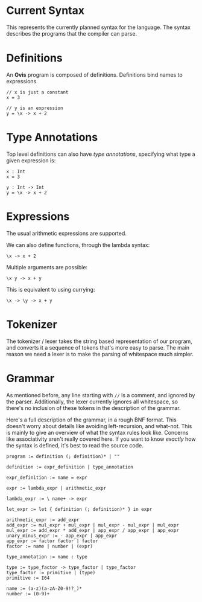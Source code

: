 # Current Syntax

This represents the currently planned syntax for the language. The syntax describes
the programs that the compiler can parse.

# Definitions

An **Ovis** program is composed of definitions. Definitions bind names to expressions

```ovis
// x is just a constant
x = 3

// y is an expression
y = \x -> x + 2
```

# Type Annotations

Top level definitions can also have *type annotations*, specifying what type a given expression is:

```ovis
x : Int
x = 3

y : Int -> Int
y = \x -> x + 2
```

# Expressions

The usual arithmetic expressions are supported.

We can also define functions, through the lambda syntax:

```ovis
\x -> x + 2
```

Multiple arguments are possible:

```ovis
\x y -> x + y
```

This is equivalent to using currying:

```ovis
\x -> \y -> x + y
```

# Tokenizer

The tokenizer / lexer takes the string based representation of our program, and converts
it a sequence of tokens that's more easy to parse. The main reason we need a lexer
is to make the parsing of whitespace much simpler.

# Grammar

As mentioned before, any line starting with `//` is a comment, and ignored by the parser.
Additionally, the lexer currently ignores all whitespace, so there's no inclusion
of these tokens in the description of the grammar.

Here's a full description of the grammar, in a rough BNF format. This doesn't worry
about details like avoiding left-recursion, and what-not. This is mainly to give an overview
of what the syntax rules look like. Concerns like associativity aren't really covered here.
If you want to know *exactly* how the syntax is defined, it's best to read the source code.

```ovis
program := definition (; definition)* | ""

definition := expr_definition | type_annotation

expr_definition := name = expr

expr := lambda_expr | arithmetic_expr

lambda_expr := \ name+ -> expr

let_expr := let { definition (; definition)* } in expr

arithmetic_expr := add_expr
add_expr := mul_expr + mul_expr | mul_expr - mul_expr | mul_expr
mul_expr := add_expr * add_expr | app_expr / app_expr | app_expr
unary_minus_expr := - app_expr | app_expr
app_expr := factor factor | factor
factor := name | number | (expr)

type_annotation := name : type

type := type_factor -> type_factor | type_factor
type_factor := primitive | (type)
primitive := I64

name := (a-z)(a-zA-Z0-9!?_)*
number := (0-9)+
```

